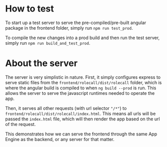 # How to test

To start up a test server to serve the pre-compiled/pre-built angular package in the frontend folder, simply run `npm run test_prod`.

To compile the new changes into a prod build and then run the test server, simply run `npm run build_and_test_prod`.

# About the server

The server is very simplistic in nature. First, it simply configures express to serve static files from the `frontend/rolecall/dist/rolecall` folder, which is where the angular build is compiled to when `ng build --prod` is run. This allows the server to serve the javascript runtimes needed to operate the app.

Then, it serves all other requests (with url selector `"/*"`) to `frontend/rolecall/dist/rolecall/index.html`. This means all urls will be passed the `index.html` file, which will then render the app based on the url of the request.

This demonstrates how we can serve the frontend through the same App Engine as the backend, or any server for that matter.